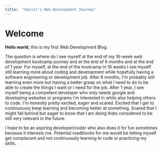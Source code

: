 ```yaml
---
title:  "Daniel's Web Development Journey"
---
```


# Welcome

**Hello world**, this is my first Web Development Blog.

The question is where do I see myself at the end of my 16-week web development bootcamp journey and at the end of 6 months and at the end of 1 year. For myself, at the end of the bootcamp in 16 weeks I see myself still learning more about coding and development while hopefully having a software engineering or development job. After 6 months, I'm probably still learning even more but having a better grasp on what I need to do to be able to create the things I want or I need for the job. After 1 year, I see myself being a competent developer who only needs google and developing websites or programs i'm interested in while also helping others to code. I'm honestly pretty excited, eager and scared. Excited that I get to continuously keep learning and becoming better at something. Scared that I might fall behind but eager to know that I am doing thats considered to be still very relevant in the future.

I hope to be an aspiring developer/coder who also does it for fun sometimes because it interests me. Potential roadblocks for me would be letting myself get complacent and not continuously learning to code or practicing my skills. 